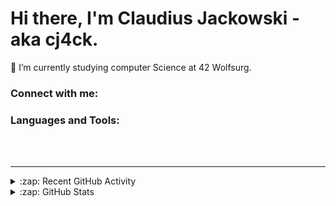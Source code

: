 # Hi there, I'm Claudius Jackowski - aka cj4ck.

🌱 I’m currently studying computer Science at 42 Wolfsurg.

### Connect with me:

### Languages and Tools:

<br />
<br />

---

<details>
  <summary>:zap: Recent GitHub Activity</summary>
  
<!--START_SECTION:activity-->
<!--END_SECTION:activity-->

</details>

<details>
  <summary>:zap: GitHub Stats</summary>

  <img align="left" alt="codeSTACKr's GitHub Stats" src="https://github-readme-stats.vercel.app/api?username=cj4ck&show_icons=true&hide_border=false&title_color=ff652f&icon_color=FFE400&bg_color=09131B&text_color=ffffff&border_color=0c1a25" />

</details>

[website]: 
[twitter]: 
[youtube]: 
[instagram]: 
[linkedin]: https://www.linkedin.com/in/claudiusz-jackowski-226195207
